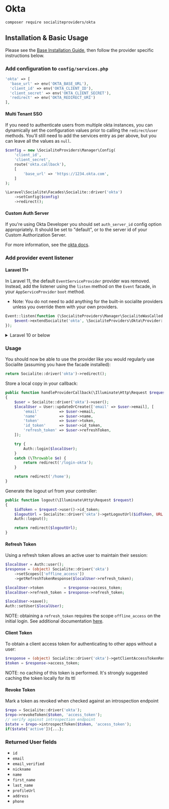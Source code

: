 # Okta

```bash
composer require socialiteproviders/okta
```

## Installation & Basic Usage

Please see the [Base Installation Guide](https://socialiteproviders.com/usage/), then follow the provider specific instructions below.

### Add configuration to `config/services.php`

```php
'okta' => [    
  'base_url' => env('OKTA_BASE_URL'),
  'client_id' => env('OKTA_CLIENT_ID'),  
  'client_secret' => env('OKTA_CLIENT_SECRET'),  
  'redirect' => env('OKTA_REDIRECT_URI') 
],
```

#### Multi Tenant SSO

If you need to authenticate users from multiple okta instances, you can dynamically set the configuration values prior to calling the `redirect`/`user` methods. You'll still need to add the services entry as per above, but you can leave all the values as `null`.

```php
$config = new \SocialiteProviders\Manager\Config(
    'client_id',
    'client_secret',
    route('okta.callback'),
    [
        'base_url' => 'https://1234.okta.com',
    ]
);

\Laravel\Socialite\Facades\Socialite::driver('okta')
    ->setConfig($config)
    ->redirect();
```

#### Custom Auth Server

If you're using Okta Developer you should set `auth_server_id` config option appropriately. It should be set to "default", or to the server id of your Custom Authorization Server.

For more information, see the [okta docs](https://developer.okta.com/docs/concepts/auth-servers/).

### Add provider event listener

#### Laravel 11+

In Laravel 11, the default `EventServiceProvider` provider was removed. Instead, add the listener using the `listen` method on the `Event` facade, in your `AppServiceProvider` `boot` method.

* Note: You do not need to add anything for the built-in socialite providers unless you override them with your own providers.

```php
Event::listen(function (\SocialiteProviders\Manager\SocialiteWasCalled $event) {
    $event->extendSocialite('okta', \SocialiteProviders\Okta\Provider::class);
});
```
<details>
<summary>
Laravel 10 or below
</summary>
Configure the package's listener to listen for `SocialiteWasCalled` events.

Add the event to your `listen[]` array in `app/Providers/EventServiceProvider`. See the [Base Installation Guide](https://socialiteproviders.com/usage/) for detailed instructions.

```php
protected $listen = [
    \SocialiteProviders\Manager\SocialiteWasCalled::class => [
        // ... other providers
        \SocialiteProviders\Okta\OktaExtendSocialite::class.'@handle',
    ],
];
```
</details>

### Usage

You should now be able to use the provider like you would regularly use Socialite (assuming you have the facade installed):

```php
return Socialite::driver('okta')->redirect();
```

Store a local copy in your callback:

```php
public function handleProviderCallback(\Illuminate\Http\Request $request)
{
    $user = Socialite::driver('okta')->user();
    $localUser = User::updateOrCreate(['email' => $user->email], [
        'email'         => $user->email,
        'name'          => $user->name,
        'token'         => $user->token,
        'id_token'      => $user->id_token,
        'refresh_token' => $user->refreshToken,
    ]);

    try {
        Auth::login($localUser);
    }
    catch (\Throwable $e) {
        return redirect('/login-okta');
    }

    return redirect('/home');
}
```

Generate the logout url from your controller:

```php
public function logout(\Illuminate\Http\Request $request)
{
    $idToken = $request->user()->id_token;
    $logoutUrl = Socialite::driver('okta')->getLogoutUrl($idToken, URL::to('/'));
    Auth::logout();

    return redirect($logoutUrl);
}
```
#### Refresh Token
Using a refresh token allows an active user to maintain their session:


```php
$localUser = Auth::user();
$response = (object) Socialite::driver('okta')
    ->setScopes(['offline_access'])
    ->getRefreshTokenResponse($localUser->refresh_token);

$localUser->token         = $response->access_token;
$localUser->refresh_token = $response->refresh_token;

$localUser->save();
Auth::setUser($localUser);
```
NOTE: obtaining a `refresh_token` requires the scope `offline_access` on the initial login.
See additional documentation [here](https://developer.okta.com/docs/reference/api/oidc/#token).

#### Client Token
To obtain a client access token for authenticating to other apps without a user:

```php
$response = (object) Socialite::driver('okta')->getClientAccessTokenResponse();
$token = $response->access_token;
```
NOTE: no caching of this token is performed. It's strongly suggested caching the token locally for its ttl


#### Revoke Token
Mark a token as revoked when checked against an introspection endpoint

```php
$repo = Socialite::driver('okta');
$repo->revokeToken($token, 'access_token');
// verify against introspection endpoint
$state = $repo->introspectToken($token, 'access_token');
if($state['active']){...};
```

### Returned User fields

- ``id``
- ``email``
- ``email_verified``
- ``nickname``
- ``name``
- ``first_name``
- ``last_name``
- ``profileUrl``
- ``address``
- ``phone``
